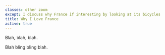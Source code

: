 ```yaml
---
classes: other zoom
except: I discuss why France if interesting by looking at its bicycles
title: Why I Love France
active: true
---
```

Blah, blah, blah.

Blah bling bling blah.

